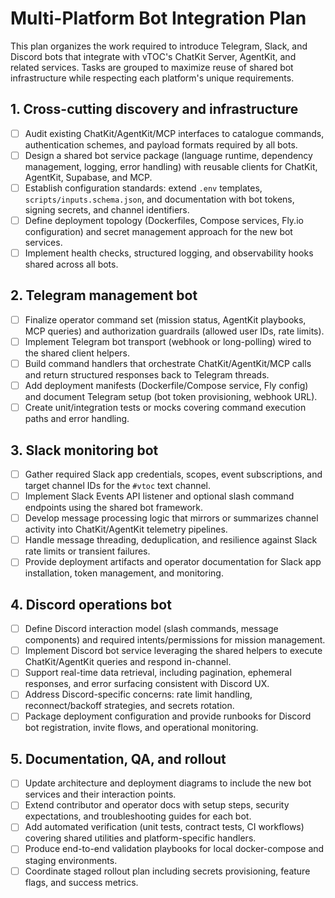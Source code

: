# Multi-Platform Bot Integration Plan

This plan organizes the work required to introduce Telegram, Slack, and Discord bots that integrate with vTOC's ChatKit Server, AgentKit, and related services. Tasks are grouped to maximize reuse of shared bot infrastructure while respecting each platform's unique requirements.

## 1. Cross-cutting discovery and infrastructure
- [ ] Audit existing ChatKit/AgentKit/MCP interfaces to catalogue commands, authentication schemes, and payload formats required by all bots.
- [ ] Design a shared bot service package (language runtime, dependency management, logging, error handling) with reusable clients for ChatKit, AgentKit, Supabase, and MCP.
- [ ] Establish configuration standards: extend `.env` templates, `scripts/inputs.schema.json`, and documentation with bot tokens, signing secrets, and channel identifiers.
- [ ] Define deployment topology (Dockerfiles, Compose services, Fly.io configuration) and secret management approach for the new bot services.
- [ ] Implement health checks, structured logging, and observability hooks shared across all bots.

## 2. Telegram management bot
- [ ] Finalize operator command set (mission status, AgentKit playbooks, MCP queries) and authorization guardrails (allowed user IDs, rate limits).
- [ ] Implement Telegram bot transport (webhook or long-polling) wired to the shared client helpers.
- [ ] Build command handlers that orchestrate ChatKit/AgentKit/MCP calls and return structured responses back to Telegram threads.
- [ ] Add deployment manifests (Dockerfile/Compose service, Fly config) and document Telegram setup (bot token provisioning, webhook URL).
- [ ] Create unit/integration tests or mocks covering command execution paths and error handling.

## 3. Slack monitoring bot
- [ ] Gather required Slack app credentials, scopes, event subscriptions, and target channel IDs for the `#vtoc` text channel.
- [ ] Implement Slack Events API listener and optional slash command endpoints using the shared bot framework.
- [ ] Develop message processing logic that mirrors or summarizes channel activity into ChatKit/AgentKit telemetry pipelines.
- [ ] Handle message threading, deduplication, and resilience against Slack rate limits or transient failures.
- [ ] Provide deployment artifacts and operator documentation for Slack app installation, token management, and monitoring.

## 4. Discord operations bot
- [ ] Define Discord interaction model (slash commands, message components) and required intents/permissions for mission management.
- [ ] Implement Discord bot service leveraging the shared helpers to execute ChatKit/AgentKit queries and respond in-channel.
- [ ] Support real-time data retrieval, including pagination, ephemeral responses, and error surfacing consistent with Discord UX.
- [ ] Address Discord-specific concerns: rate limit handling, reconnect/backoff strategies, and secrets rotation.
- [ ] Package deployment configuration and provide runbooks for Discord bot registration, invite flows, and operational monitoring.

## 5. Documentation, QA, and rollout
- [ ] Update architecture and deployment diagrams to include the new bot services and their interaction points.
- [ ] Extend contributor and operator docs with setup steps, security expectations, and troubleshooting guides for each bot.
- [ ] Add automated verification (unit tests, contract tests, CI workflows) covering shared utilities and platform-specific handlers.
- [ ] Produce end-to-end validation playbooks for local docker-compose and staging environments.
- [ ] Coordinate staged rollout plan including secrets provisioning, feature flags, and success metrics.

